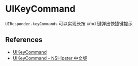 # UIKeyCommand

`UIResponder.keyCommands` 可以实现长按 cmd 键弹出快捷键提示

## References

* [UIKeyCommand](https://developer.apple.com/documentation/uikit/uikeycommand)
* [UIKeyCommand - NSHipster 中文版](http://nshipster.cn/uikeycommand/)
